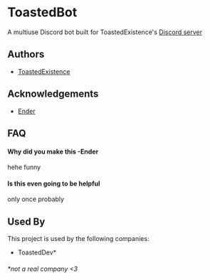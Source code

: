 # ToastedBot

A multiuse Discord bot built for ToastedExistence's [Discord server](https://discord.gg/KvS3HU37NN) 


## Authors

- [ToastedExistence](https://www.github.com/toastedexistence)



## Acknowledgements

 - [Ender](https://awesomeopensource.com/project/elangosundar/awesome-README-templates)

## FAQ

#### Why did you make this -Ender 

hehe funny

#### Is this even going to be helpful

only once probably


## Used By

This project is used by the following companies:

- ToastedDev*

###### *not a real company <3
